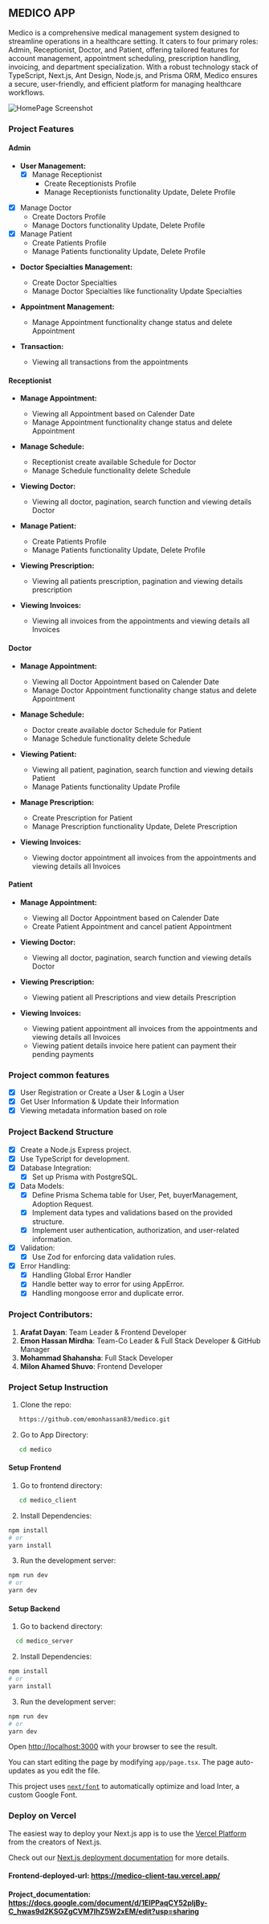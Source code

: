 ## MEDICO APP

 Medico is a comprehensive medical management system designed to streamline operations in a healthcare setting. It caters to four primary roles: Admin, Receptionist, Doctor, and Patient, offering tailored features for account management, appointment scheduling, prescription handling, invoicing, and department specialization. With a robust technology stack of TypeScript, Next.js, Ant Design, Node.js, and Prisma ORM, Medico ensures a secure, user-friendly, and efficient platform for managing healthcare workflows.

![HomePage Screenshot](https://i.ibb.co.com/XWH0ws4/Screenshot-2024-12-11-135659.png)

### Project Features

#### Admin
- **User Management:**
  - [x] Manage Receptionist
    - Create Receptionists Profile
    - Manage Receptionists functionality Update, Delete Profile 
 - [x] Manage Doctor
    - Create Doctors Profile
    - Manage Doctors functionality Update, Delete Profile 
 - [x] Manage Patient
    - Create Patients Profile
    - Manage Patients functionality Update, Delete Profile

- **Doctor Specialties Management:**
  - Create Doctor Specialties
  - Manage Doctor Specialties like functionality Update Specialties

- **Appointment Management:**
  - Manage Appointment functionality change status and delete Appointment

- **Transaction:**
  - Viewing all transactions from the appointments

#### Receptionist
- **Manage Appointment:**
  - Viewing all Appointment based on Calender Date 
  - Manage Appointment functionality change status and delete Appointment

- **Manage Schedule:**
  - Receptionist create available Schedule for Doctor
  - Manage Schedule functionality delete Schedule

- **Viewing Doctor:**
  - Viewing all doctor, pagination, search function and viewing details Doctor

- **Manage Patient:**
  - Create Patients Profile
  - Manage Patients functionality Update, Delete Profile

- **Viewing Prescription:**
  - Viewing all patients prescription, pagination and viewing details prescription

- **Viewing Invoices:**
  - Viewing all invoices from the appointments and viewing details all Invoices

#### Doctor
- **Manage Appointment:**
  - Viewing all Doctor Appointment based on Calender Date 
  - Manage Doctor Appointment functionality change status and delete Appointment

- **Manage Schedule:**
  - Doctor create available doctor Schedule for Patient
  - Manage Schedule functionality delete Schedule

- **Viewing Patient:**
  - Viewing all patient, pagination, search function and viewing details Patient
  - Manage Patients functionality Update Profile

- **Manage Prescription:**
  - Create Prescription for Patient
  - Manage Prescription functionality Update, Delete Prescription

- **Viewing Invoices:**
  - Viewing doctor appointment all invoices from the appointments and viewing details all Invoices

#### Patient
- **Manage Appointment:**
  - Viewing all Doctor Appointment based on Calender Date 
  - Create Patient Appointment and cancel patient Appointment

- **Viewing Doctor:**
  - Viewing all doctor, pagination, search function and viewing details Doctor

- **Viewing Prescription:**
  - Viewing patient all Prescriptions and view details Prescription

- **Viewing Invoices:**
  - Viewing patient appointment all invoices from the appointments and viewing details all Invoices
  - Viewing patient details invoice here patient can payment their pending payments

### Project common features
  - [x] User Registration or Create a User & Login a User
  - [x] Get User Information & Update their Information
  - [x] Viewing metadata information based on role

### Project Backend Structure
  - [x] Create a Node.js Express project.
  - [x] Use TypeScript for development.
- [x] Database Integration:
  - [x] Set up Prisma with PostgreSQL.
- [x] Data Models:
  - [x] Define Prisma Schema table for User, Pet, buyerManagement, Adoption Request.
  - [x] Implement data types and validations based on the provided structure.
  - [x] Implement user authentication, authorization, and user-related information.
- [x] Validation:
  - [x] Use Zod for enforcing data validation rules.
- [x] Error Handling:
  - [x] Handling Global Error Handler
  - [x] Handle better way to error for using AppError.
  - [x] Handling mongoose error and duplicate error.

### Project Contributors: 
1. **Arafat Dayan**: Team Leader & Frontend Developer
2. **Emon Hassan Mirdha**: Team-Co Leader & Full Stack Developer & GitHub Manager
3. **Mohammad Shahansha**: Full Stack Developer
4. **Milon Ahamed Shuvo**: Frontend Developer


### Project Setup Instruction
1. Clone the repo: 
```bash
   https://github.com/emonhassan83/medico.git
   ```
2. Go to App Directory:
```bash
   cd medico
   ```

#### Setup Frontend
1. Go to frontend directory:
```bash
   cd medico_client
   ```

2. Install Dependencies:

```bash
npm install
# or
yarn install
```

3. Run the development server:

```bash
npm run dev
# or
yarn dev
```

#### Setup Backend

1. Go to backend directory:

 ```bash
   cd medico_server
   ```

2. Install Dependencies:

```bash
npm install
# or
yarn install
```

3. Run the development server:

```bash
npm run dev
# or
yarn dev
```

Open [http://localhost:3000](http://localhost:3000) with your browser to see the result.

You can start editing the page by modifying `app/page.tsx`. The page auto-updates as you edit the file.

This project uses [`next/font`](https://nextjs.org/docs/basic-features/font-optimization) to automatically optimize and load Inter, a custom Google Font.

### Deploy on Vercel

The easiest way to deploy your Next.js app is to use the [Vercel Platform](https://vercel.com/new?utm_medium=default-template&filter=next.js&utm_source=create-next-app&utm_campaign=create-next-app-readme) from the creators of Next.js.

Check out our [Next.js deployment documentation](https://nextjs.org/docs/deployment) for more details.

#### Frontend-deployed-url: https://medico-client-tau.vercel.app/
#### Project_documentation: https://docs.google.com/document/d/1EIPPaqCY52pIjBy-C_hwas9d2KSGZgCVM7IhZ5W2xEM/edit?usp=sharing